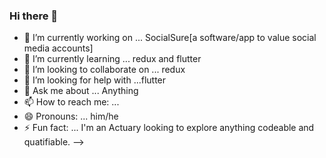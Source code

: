 ### Hi there 👋


- 🔭 I’m currently working on ... SocialSure[a software/app to value social media accounts]
- 🌱 I’m currently learning ... redux and flutter
- 👯 I’m looking to collaborate on ... redux
- 🤔 I’m looking for help with ...flutter
- 💬 Ask me about ... Anything
- 📫 How to reach me: ... 
- 😄 Pronouns: ... him/he
- ⚡ Fun fact: ... I'm an Actuary looking to explore anything codeable and quatifiable.
-->
